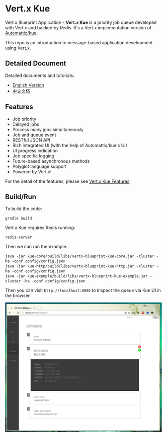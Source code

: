 # Vert.x Kue

Vert.x Blueprint Application - **Vert.x Kue** is a priority job queue developed with Vert.x and backed by *Redis*.
It's a Vert.x implementation version of [Automattic/kue](https://github.com/Automattic/kue).

This repo is an introduction to message-based application development using Vert.x.

## Detailed Document

Detailed documents and tutorials:

- [English Version](docs/en)
- [中文文档](docs/zh-cn)

## Features

- Job priority
- Delayed jobs
- Process many jobs simultaneously
- Job and queue event
- RESTful JSON API
- Rich integrated UI (with the help of Automattic/kue's UI)
- UI progress indication
- Job specific logging
- Future-based asynchronous methods
- Polyglot language support
- Powered by Vert.x!

For the detail of the features, please see [Vert.x Kue Features](docs/en/vertx-kue-features-en.md).

## Build/Run

To build the code:

    gradle build

Vert.x Kue requires Redis running:

    redis-server

Then we can run the example:

    java -jar kue-core/build/libs/vertx-blueprint-kue-core.jar -cluster -ha -conf config/config.json
    java -jar kue-http/build/libs/vertx-blueprint-kue-http.jar -cluster -ha -conf config/config.json
    java -jar kue-example/build/libs/vertx-blueprint-kue-example.jar -cluster -ha -conf config/config.json

Then you can visit `http://localhost:8080` to inspect the queue via Kue UI in the browser.

![](docs/images/vertx_kue_ui_1.png)
